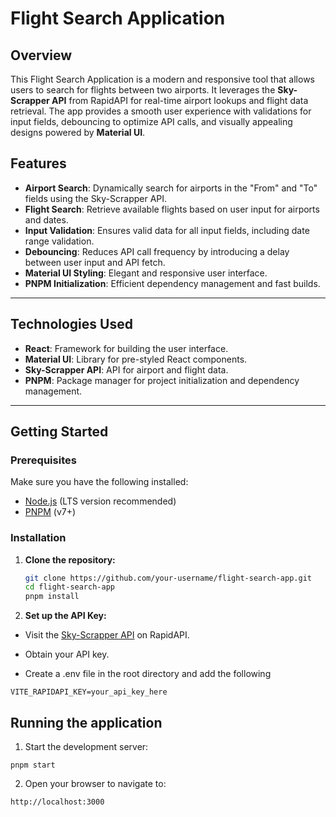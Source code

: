 # Flight Search Application

## Overview

This Flight Search Application is a modern and responsive tool that allows users to search for flights between two airports. It leverages the **Sky-Scrapper API** from RapidAPI for real-time airport lookups and flight data retrieval. The app provides a smooth user experience with validations for input fields, debouncing to optimize API calls, and visually appealing designs powered by **Material UI**.

## Features

- **Airport Search**: Dynamically search for airports in the "From" and "To" fields using the Sky-Scrapper API.
- **Flight Search**: Retrieve available flights based on user input for airports and dates.
- **Input Validation**: Ensures valid data for all input fields, including date range validation.
- **Debouncing**: Reduces API call frequency by introducing a delay between user input and API fetch.
- **Material UI Styling**: Elegant and responsive user interface.
- **PNPM Initialization**: Efficient dependency management and fast builds.

---

## Technologies Used

- **React**: Framework for building the user interface.
- **Material UI**: Library for pre-styled React components.
- **Sky-Scrapper API**: API for airport and flight data.
- **PNPM**: Package manager for project initialization and dependency management.

---

## Getting Started

### Prerequisites

Make sure you have the following installed:

- [Node.js](https://nodejs.org/) (LTS version recommended)
- [PNPM](https://pnpm.io/) (v7+)

### Installation

1. **Clone the repository:**

   ```bash
   git clone https://github.com/your-username/flight-search-app.git
   cd flight-search-app
   pnpm install
   ```

1. **Set up the API Key:**

- Visit the [Sky-Scrapper API](https://rapidapi.com/apiheya/api/sky-scrapper) on RapidAPI.

- Obtain your API key.

- Create a .env file in the root directory and add the following

```
VITE_RAPIDAPI_KEY=your_api_key_here
```

## Running the application

1. Start the development server:

```
pnpm start
```

2. Open your browser to navigate to:

```
http://localhost:3000
```
